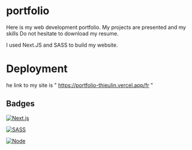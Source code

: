 # portfolio

Here is my web development portfolio. My projects are presented and my skills Do not hesitate to download my resume. 

I used Next.JS and SASS to build my website. 

# Deployment

he link to my site is " https://portfolio-thieulin.vercel.app/fr "

## Badges

[![Next.js](https://img.shields.io/badge/Next.js-black)](https://choosealicense.com/licenses/mit/)

[![SASS](https://img.shields.io/badge/SASS-pink)](https://opensource.org/licenses/)

[![Node](https://img.shields.io/badge/Node.js-green)](http://www.gnu.org/licenses/agpl-3.0)


